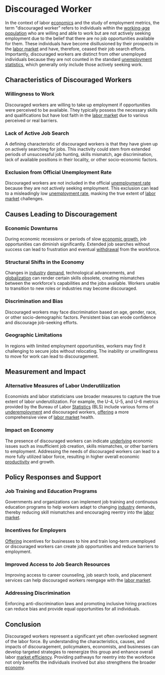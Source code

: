 # Discouraged Worker

In the context of labor [economics](../e/economics.md) and the study of employment metrics, the term "discouraged worker" refers to individuals within the [working-age population](../w/working-age_population.md) who are willing and able to work but are not actively seeking employment due to the belief that there are no job opportunities available for them. These individuals have become disillusioned by their prospects in the [labor market](../l/labor_market.md) and have, therefore, ceased their job search efforts. Importantly, discouraged workers are distinct from other unemployed individuals because they are not counted in the standard [unemployment](../u/unemployment.md) [statistics](../s/statistics.md), which generally only include those actively seeking work.

## Characteristics of Discouraged Workers

### Willingness to Work
Discouraged workers are willing to take up employment if opportunities were perceived to be available. They typically possess the necessary skills and qualifications but have lost faith in the [labor market](../l/labor_market.md) due to various perceived or real barriers.

### Lack of Active Job Search
A defining characteristic of discouraged workers is that they have given up on actively searching for jobs. This inactivity could stem from extended periods of unsuccessful job hunting, skills mismatch, age discrimination, lack of available positions in their locality, or other socio-economic factors.

### Exclusion from Official Unemployment Rate
Discouraged workers are not included in the official [unemployment rate](../u/unemployment_rate.md) because they are not actively seeking employment. This exclusion can lead to a misleadingly low [unemployment rate](../u/unemployment_rate.md), masking the true extent of [labor market](../l/labor_market.md) challenges.

## Causes Leading to Discouragement

### Economic Downturns
During economic recessions or periods of slow [economic growth](../e/economic_growth.md), job opportunities can diminish significantly. Extended job searches without success can lead to frustration and eventual [withdrawal](../w/withdrawal.md) from the workforce.

### Structural Shifts in the Economy
Changes in [industry](../i/industry.md) [demand](../d/demand.md), technological advancements, and [globalization](../g/globalization.md) can render certain skills obsolete, creating mismatches between the workforce's capabilities and the jobs available. Workers unable to transition to new roles or industries may become discouraged.

### Discrimination and Bias
Discouraged workers may face discrimination based on age, gender, race, or other socio-demographic factors. Persistent bias can erode confidence and discourage job-seeking efforts.

### Geographic Limitations
In regions with limited employment opportunities, workers may find it challenging to secure jobs without relocating. The inability or unwillingness to move for work can lead to discouragement.

## Measurement and Impact

### Alternative Measures of Labor Underutilization
Economists and labor statisticians use broader measures to capture the true extent of labor underutilization. For example, the U-4, U-5, and U-6 metrics provided by the Bureau of Labor [Statistics](../s/statistics.md) (BLS) include various forms of [underemployment](../u/underemployment.md) and discouraged workers, [offering](../o/offering.md) a more comprehensive view of [labor market](../l/labor_market.md) health.

### Impact on Economy
The presence of discouraged workers can indicate [underlying](../u/underlying.md) economic issues such as insufficient job creation, skills mismatches, or other barriers to employment. Addressing the needs of discouraged workers can lead to a more fully utilized labor force, resulting in higher overall economic [productivity](../p/productivity.md) and growth.

## Policy Responses and Support

### Job Training and Education Programs
Governments and organizations can implement job training and continuous education programs to help workers adapt to changing [industry](../i/industry.md) demands, thereby reducing skill mismatches and encouraging reentry into the [labor market](../l/labor_market.md).

### Incentives for Employers
[Offering](../o/offering.md) incentives for businesses to hire and train long-term unemployed or discouraged workers can create job opportunities and reduce barriers to employment.

### Improved Access to Job Search Resources
Improving access to career counseling, job search tools, and placement services can help discouraged workers reengage with the [labor market](../l/labor_market.md).

### Addressing Discrimination
Enforcing anti-discrimination laws and promoting inclusive hiring practices can reduce bias and provide equal opportunities for all individuals.

## Conclusion
Discouraged workers represent a significant yet often overlooked segment of the labor force. By understanding the characteristics, causes, and impacts of discouragement, policymakers, economists, and businesses can develop targeted strategies to reenergize this group and enhance overall labor [market efficiency](../m/market_efficiency.md). Providing pathways for reentry into the workforce not only benefits the individuals involved but also strengthens the broader [economy](../e/economy.md).